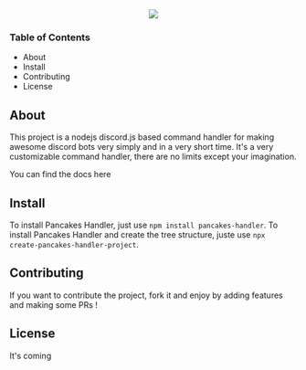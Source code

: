 <div style="text-align:center"><img src="https://cdn.discordapp.com/attachments/609313381421154304/670222364579201034/pancakes-handler.png.png" /></div>

### Table of Contents
* About
* Install
* Contributing
* License

## About
This project is a nodejs discord.js based command handler for making awesome discord bots very simply and in a very short time.
It's a very customizable command handler, there are no limits except your imagination. 

You can find the docs here

## Install
To install Pancakes Handler, just use `npm install pancakes-handler`.
To install Pancakes Handler and create the tree structure, juste use `npx create-pancakes-handler-project`.

## Contributing
If you want to contribute the project, fork it and enjoy by adding features and making some PRs !

## License 
It's coming
